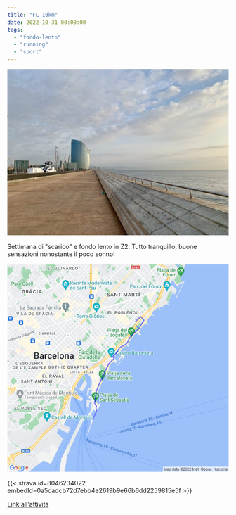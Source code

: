 ```yaml
---
title: "FL 10km"
date: 2022-10-31 00:00:00
tags: 
  - "fondo-lento"
  - "running"
  - "sport"
---
```


![](images/IMG_0586-1024x768.jpg)

Settimana di "scarico" e fondo lento in Z2. Tutto tranquillo, buone sensazioni nonostante il poco sonno!

![](images/20221031-activity-map.png)

{{< strava id=8046234022 embedId=0a5cadcb72d7ebb4e2619b9e66b6dd2259815e5f >}}

[Link all'attività](https://strava.com/activities/8046234022)
